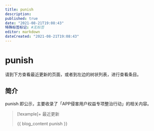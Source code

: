 ```yaml
---
title: punish
description:
published: true
date: "2021-08-21T19:08:43"
特殊标签标记: #无标签
editor: markdown
dateCreated: "2021-08-21T19:08:43"
---
```


# punish

请到下方查看最近更新的页面，或者到左边的树状列表，进行查看条目。

## 简介

punish 即公示，主要收录了「APP侵害用户权益专项整治行动」的相关内容。

> [!example]+ 最近更新
>
> {{ blog_content punish }}
